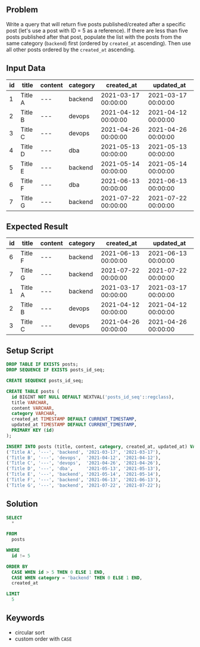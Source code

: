 ## Problem

Write a query that will return five posts published/created after a specific post (let's use a post with ID = 5 as a reference).
If there are less than five posts published after that post, populate the list with the posts from the same category (`backend`) first (ordered by `created_at` ascending). Then use all other posts ordered by the `created_at` ascending.


## Input Data

| id | title   | content | category | created_at          | updated_at          |
| -- | ------- | ------- | -------- | ------------------- | ------------------- |
| 1  | Title A | ---     | backend  | 2021-03-17 00:00:00 | 2021-03-17 00:00:00 |
| 2  | Title B | ---     | devops   | 2021-04-12 00:00:00 | 2021-04-12 00:00:00 |
| 3  | Title C | ---     | devops   | 2021-04-26 00:00:00 | 2021-04-26 00:00:00 |
| 4  | Title D | ---     | dba      | 2021-05-13 00:00:00 | 2021-05-13 00:00:00 |
| 5  | Title E | ---     | backend  | 2021-05-14 00:00:00 | 2021-05-14 00:00:00 |
| 6  | Title F | ---     | dba      | 2021-06-13 00:00:00 | 2021-06-13 00:00:00 |
| 7  | Title G | ---     | backend  | 2021-07-22 00:00:00 | 2021-07-22 00:00:00 |


## Expected Result

| id | title   | content | category | created_at          | updated_at          |
|----|---------|---------|----------|---------------------|---------------------|
| 6  | Title F | ---     | backend  | 2021-06-13 00:00:00 | 2021-06-13 00:00:00 |
| 7  | Title G | ---     | backend  | 2021-07-22 00:00:00 | 2021-07-22 00:00:00 |
| 1  | Title A | ---     | backend  | 2021-03-17 00:00:00 | 2021-03-17 00:00:00 |
| 2  | Title B | ---     | devops   | 2021-04-12 00:00:00 | 2021-04-12 00:00:00 |
| 3  | Title C | ---     | devops   | 2021-04-26 00:00:00 | 2021-04-26 00:00:00 |


## Setup Script

```sql
DROP TABLE IF EXISTS posts;
DROP SEQUENCE IF EXISTS posts_id_seq;

CREATE SEQUENCE posts_id_seq;

CREATE TABLE posts (
  id BIGINT NOT NULL DEFAULT NEXTVAL('posts_id_seq'::regclass),
  title VARCHAR,
  content VARCHAR,
  category VARCHAR,
  created_at TIMESTAMP DEFAULT CURRENT_TIMESTAMP,
  updated_at TIMESTAMP DEFAULT CURRENT_TIMESTAMP,
  PRIMARY KEY (id)
);

INSERT INTO posts (title, content, category, created_at, updated_at) VALUES
('Title A', '---', 'backend', '2021-03-17', '2021-03-17'),
('Title B', '---', 'devops',  '2021-04-12', '2021-04-12'),
('Title C', '---', 'devops',  '2021-04-26', '2021-04-26'),
('Title D', '---', 'dba',     '2021-05-13', '2021-05-13'),
('Title E', '---', 'backend', '2021-05-14', '2021-05-14'),
('Title F', '---', 'backend', '2021-06-13', '2021-06-13'),
('Title G', '---', 'backend', '2021-07-22', '2021-07-22');
```


## Solution

```sql
SELECT
  *

FROM
  posts

WHERE
  id != 5

ORDER BY
  CASE WHEN id > 5 THEN 0 ELSE 1 END,
  CASE WHEN category = 'backend' THEN 0 ELSE 1 END,
  created_at

LIMIT
  5
```


## Keywords

* circular sort
* custom order with `CASE`
